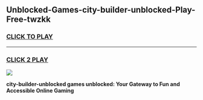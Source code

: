 
## Unblocked-Games-city-builder-unblocked-Play-Free-twzkk
<h3>
<a href="https://premium76.site?title=city-builder-unblocked&ref=21A">CLICK TO PLAY</a></h3>
<hr>

<h3>
<a href="https://premium76.site?title=city-builder-unblocked&ref=21A">CLICK 2 PLAY</a>
  
</h3>

<a href="https://premium76.site?title=city-builder-unblocked&ref=21A"><img src="https://clearcache.store/games.png"></a>


**city-builder-unblocked games unblocked: Your Gateway to Fun and Accessible Online Gaming**
